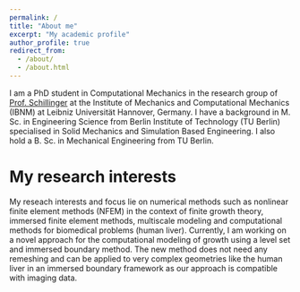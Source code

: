 ```yaml
---
permalink: /
title: "About me"
excerpt: "My academic profile"
author_profile: true
redirect_from: 
  - /about/
  - /about.html
---
```


I am a PhD student in Computational Mechanics in the research group of [Prof. Schillinger](https://www.ibnm.uni-hannover.de/de/schillinger/) at the Institute of Mechanics and Computational Mechanics (IBNM) at Leibniz Universität Hannover, Germany. I have a background in M. Sc. in Engineering Science from Berlin Institute of Technology (TU Berlin) specialised in Solid Mechanics and Simulation Based Engineering. I also hold a B. Sc. in Mechanical Engineering from TU Berlin.


My research interests
======
My reseach interests and focus lie on numerical methods such as nonlinear finite element methods (NFEM) in the context of finite growth theory, immersed finite element methods, multiscale modeling and computational methods for biomedical problems (human liver). Currently, I am working on a novel approach for the computational modeling of growth using a level set and immersed boundary method. The new method does not need any remeshing and can be applied to very complex geometries like the human liver in an immersed boundary framework as our approach is compatible with imaging data.






